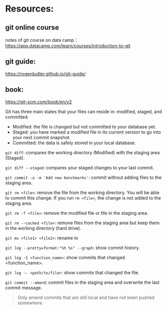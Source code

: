 
# Resources:

## git online course
notes of git course on data camp：https://app.datacamp.com/learn/courses/introduction-to-git

## git guide:
https://rogerdudler.github.io/git-guide/

## book:
https://git-scm.com/book/en/v2

Git has three main states that your files can reside in: modified, staged, and committed:
- Modified: the file is changed but not committed to your database yet.
- Staged: you have marked a modified file in its current version to go into your next commit snapshot.
- Committed: the data is safely stored in your local database.


`git diff`: compares the working directory (Modified) with the staging area (Staged).

`git diff --staged`: compares your staged changes to your last commit.


`git commit -a -m 'Add new benchmarks'`: commit without adding files to the staging area.

`git rm <file>`: remove the file from the working directory. You will be able to commit this change. If you run `rm <file>`, the change is not added to the staging area.

`git rm -f <file>`: remove the modified file or file in the staging area.

`git rm --cached <file>`: remove files from the staging area but keep them in the working directory (hard drive).

`git mv <file1> <file2>`: rename <file1> to <file2>

`git log --pretty=format:"%h %s" --graph`: show commit history.

`git log -S <function_name>`: show commits that changed <function_name>.

`git log -- <path/to/file>`: show commits that changed the file.

`git commit --amend`: commit files in the staging area and overwrite the last commit message.
> Only amend commits that are still local and have not been pushed somewhere.





